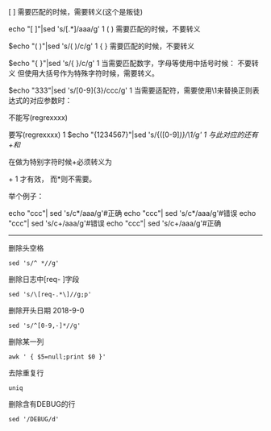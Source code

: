 [ ] 需要匹配的时候，需要转义(这个是叛徒)

  echo "[ ]"|sed 's/\[.*\]/aaa/g'
1
( ) 需要匹配的时候，不要转义

  $echo "( )"|sed 's/( )/c/g'
1
{ } 需要匹配的时候，不要转义

  $echo "{ }"|sed 's/{ }/c/g'
1
当需要匹配数字，字母等使用中括号时候：
不要转义
但使用大括号作为特殊字符时候，需要转义。

  $echo "333"|sed 's/[0-9]\{3\}/ccc/g'
1
当需要适配符，需要使用\1来替换正则表达式的对应参数时：

不能写(regrexxxx)

要写\(regrexxxx\)
1
  $echo "{1234567}"|sed 's/{\([0-9]*\)}/\1/g'
1
与此对应的还有
+和*

在做为特别字符时候+必须转义为

\+
1
才有效，
而*则不需要。

举个例子：

echo "ccc"| sed 's/c*/aaa/g'#正确
echo "ccc"| sed 's/c\*/aaa/g'#错误
echo "ccc"| sed 's/c+/aaa/g'#错误
echo "ccc"| sed 's/c\+/aaa/g'#正确











***
删除头空格
```
sed 's/^ *//g'
```

删除日志中[req- ]字段

```
sed 's/\[req-.*\]//g;p'
```

删除开头日期 2018-9-0
```
sed 's/^[0-9,-]*//g'
```
删除某一列
```
awk ' { $5=null;print $0 }'
```

去除重复行
```
uniq
```

删除含有DEBUG的行
```
sed '/DEBUG/d'
```
